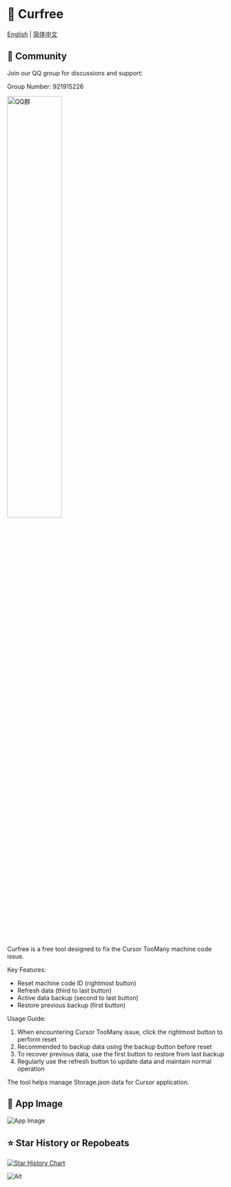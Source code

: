 # 🚀 Curfree

[English](README.md) | [简体中文](README_zh.md)

## 💬 Community

Join our QQ group for discussions and support:

Group Number: 921915226

<img src="https://github.com/user-attachments/assets/a8518788-7640-460d-aa36-abf772c83055" width="50%" alt="QQ群">

Curfree is a free tool designed to fix the Cursor TooMany machine code issue.

Key Features:

- Reset machine code ID (rightmost button)
- Refresh data (third to last button)
- Active data backup (second to last button)
- Restore previous backup (first button)

Usage Guide:

1. When encountering Cursor TooMany issue, click the rightmost button to perform
   reset
2. Recommended to backup data using the backup button before reset
3. To recover previous data, use the first button to restore from last backup
4. Regularly use the refresh button to update data and maintain normal operation

The tool helps manage Storage.json data for Cursor application.

## 📸 App Image

![App Image](https://github.com/user-attachments/assets/e810d32f-616d-472a-88d0-c2d1e6b734f1)

## ⭐ Star History or Repobeats

[![Star History Chart](https://api.star-history.com/svg?repos=yaoyaochil/curfree&type=Date)](https://star-history.com/#yaoyaochil/curfree&Date)

![Alt](https://repobeats.axiom.co/api/embed/18b4c01078c1e50ebd4ddac4247523cd91226dde.svg "Repobeats analytics image")
